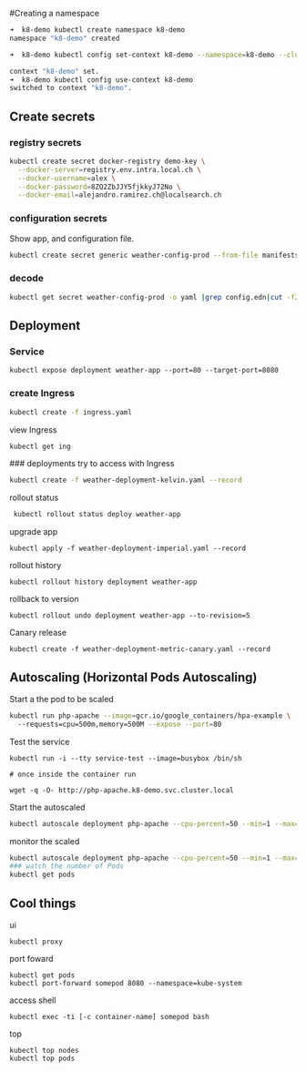 
#Creating a namespace

```sh
➜  k8-demo kubectl create namespace k8-demo                      
namespace "k8-demo" created

➜  k8-demo kubectl config set-context k8-demo --namespace=k8-demo --cluster=default-cluster --user=default-admin

context "k8-demo" set.
➜  k8-demo kubectl config use-context k8-demo
switched to context "k8-demo".
```

## Create secrets

### registry secrets

```sh
kubectl create secret docker-registry demo-key \
  --docker-server=registry.env.intra.local.ch \
  --docker-username=alex \
  --docker-password=8ZQ2ZbJJY5fjkkyJ72No \
  --docker-email=alejandro.ramirez.ch@localsearch.ch
```

### configuration secrets

Show app, and configuration file.

```sh
kubectl create secret generic weather-config-prod --from-file manifests/config.edn
```

### decode

```sh
kubectl get secret weather-config-prod -o yaml |grep config.edn|cut -f2 -d":"| base64 -D
```



## Deployment

### Service

```
kubectl expose deployment weather-app --port=80 --target-port=8080
```

### create Ingress

```sh
kubectl create -f ingress.yaml
```
view Ingress

```sh
kubectl get ing
```

### deployments
try to access with Ingress
```sh
kubectl create -f weather-deployment-kelvin.yaml --record
```

rollout status

```sh
 kubectl rollout status deploy weather-app
```

upgrade app

```
kubectl apply -f weather-deployment-imperial.yaml --record
```

rollout history
```
kubectl rollout history deployment weather-app
```

rollback to version
```
kubectl rollout undo deployment weather-app --to-revision=5
```

Canary release
```
kubectl create -f weather-deployment-metric-canary.yaml --record
```

## Autoscaling (Horizontal Pods Autoscaling)


Start a the pod  to be scaled
```sh
kubectl run php-apache --image=gcr.io/google_containers/hpa-example \    
  --requests=cpu=500m,memory=500M --expose --port=80
```

Test the service
```
kubectl run -i --tty service-test --image=busybox /bin/sh    

# once inside the container run

wget -q -O- http://php-apache.k8-demo.svc.cluster.local
```

Start the autoscaled

```sh
kubectl autoscale deployment php-apache --cpu-percent=50 --min=1 --max=10
```

monitor the scaled

```sh
kubectl autoscale deployment php-apache --cpu-percent=50 --min=1 --max=10
### watch the number of Pods
kubectl get pods    
```



## Cool things

ui
```
kubectl proxy
```

port foward
```
kubectl get pods
kubectl port-forward somepod 8080 --namespace=kube-system
```

access shell
```
kubectl exec -ti [-c container-name] somepod bash
```

top
```
kubectl top nodes
kubectl top pods
```
